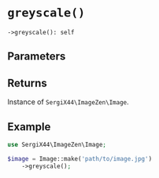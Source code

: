 # `greyscale()`

```
->greyscale(): self
```
## Parameters



## Returns

Instance of `SergiX44\ImageZen\Image`.

## Example

```php
use SergiX44\ImageZen\Image;

$image = Image::make('path/to/image.jpg')
    ->greyscale();

```
